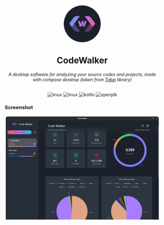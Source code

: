 <p align="center">
<img src="src/main/resources/icons/app-icon.png" alt="app-icon" width="120px">
</p>

<h1 align="center">CodeWalker</h1>
<h6 align="center">A desktop software for analyzing your source codes and projects, made with compose desktop (taken from <a href="https://github.com/XAMPPRocky/tokei">Tokei</a> library)</h6>

<p align="center">
<img src="https://img.shields.io/badge/Linux-FCC624?style=for-the-badge&logo=linux&logoColor=black" alt="linux" />
<img src="https://img.shields.io/badge/Windows-0078D6?style=for-the-badge&logo=windows&logoColor=white" alt="linux" />
<img src="https://img.shields.io/badge/kotlin-%237F52FF.svg?style=for-the-badge&logo=kotlin&logoColor=white" alt="kotlin" />
<img src="https://img.shields.io/badge/OpenJDK-ED8B00?style=for-the-badge&logo=openjdk&logoColor=white" alt="openjdk" />
</p>

### Screenshot
<img src="screen-shot.png" alt="screenshot">